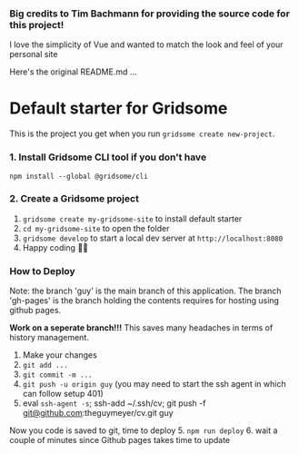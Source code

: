 ### Big credits to Tim Bachmann for providing the source code for this project!

I love the simplicity of Vue and wanted to match the look and feel of your personal site

Here's the original README.md ...

# Default starter for Gridsome

This is the project you get when you run `gridsome create new-project`.

### 1. Install Gridsome CLI tool if you don't have

`npm install --global @gridsome/cli`

### 2. Create a Gridsome project

1. `gridsome create my-gridsome-site` to install default starter
2. `cd my-gridsome-site` to open the folder
3. `gridsome develop` to start a local dev server at `http://localhost:8080`
4. Happy coding 🎉🙌


### How to Deploy

Note: the branch 'guy' is the main branch of this application. The branch 'gh-pages' is the branch holding the contents requires for hosting using github pages. 

**Work on a seperate branch!!!**
This saves many headaches in terms of history management.

1. Make your changes
2. `git add ...`
3. `git commit -m ...`
4. `git push -u origin guy` (you may need to start the ssh agent in which can follow setup 401)
401. eval `ssh-agent -s`; ssh-add ~/.ssh/cv; git push -f git@github.com:theguymeyer/cv.git guy

Now you code is saved to git, time to deploy
5. `npm run deploy`
6. wait a couple of minutes since Github pages takes time to update